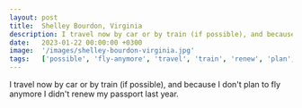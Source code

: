 ```yaml
---
layout: post
title:  Shelley Bourdon, Virginia
description: I travel now by car or by train (if possible), and because I don't plan to fly anymore I didn't renew my passport last year....
date:   2023-01-22 00:00:00 +0300
image:  '/images/shelley-bourdon-virginia.jpg'
tags:   ['possible', 'fly-anymore', 'travel', 'train', 'renew', 'plan', 'car']
---
```

I travel now by car or by train (if possible), and because I don't plan to fly anymore I didn't renew my passport last year.

